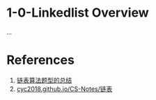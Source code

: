 # 1-0-Linkedlist Overview



...



# References

1. [链表算法题型的总结](https://juejin.im/post/6854573219190407175#comment)
2. [cyc2018.github.io/CS-Notes/链表](https://cyc2018.github.io/CS-Notes/#/notes/Leetcode%20%E9%A2%98%E8%A7%A3%20-%20%E9%93%BE%E8%A1%A8)


